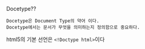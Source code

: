 Docetype??

    Docetype은 Document Type의 약어 이다.
    Docetype에서는 문서가 무엇을 의미하는지 정의함으로 중요하다.

html5의 기본 선언은 `<!Doctype html>`이다
